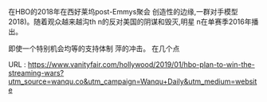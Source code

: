 在HBO的2018年在西好莱坞post-Emmys聚会 
 创造性的边缘,一群对手模型 
 2018)。随着观众越来越沟th 
 n的反对美国的阴谋和毁灭,明星 
 n在单赛季2016年播出。 
  
 即使一个特别机会均等的支持体制 
 萍的冲击。 
 在几个点 
   
  URL : https://www.vanityfair.com/hollywood/2019/01/hbo-plan-to-win-the-streaming-wars?utm_source=wanqu.co&utm_campaign=Wanqu+Daily&utm_medium=website